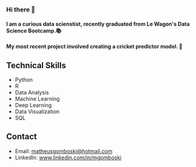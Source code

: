 ### Hi there 👋

#### I am a curious data scienstist, recently graduated from Le Wagon's Data Science Bootcamp.📚

#### My most recent project involved creating a cricket predictor model. 🏏

## Technical Skills

- Python
- R
- Data Analysis
- Machine Learning
- Deep Learning
- Data Visualization
- SQL

## Contact

- Email: matheusgomboski@hotmail.com
- LinkedIn: www.linkedin.com/in/mgomboski





<!--
**gomboski/gomboski** is a ✨ _special_ ✨ repository because its `README.md` (this file) appears on your GitHub profile.

Here are some ideas to get you started:

- 🔭 I’m currently working on ...
- 🌱 I’m currently learning ...
- 👯 I’m looking to collaborate on ...
- 🤔 I’m looking for help with ...
- 💬 Ask me about ...
- 📫 How to reach me: ...
- 😄 Pronouns: ...
- ⚡ Fun fact: ...
-->
